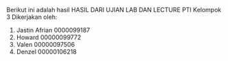 Berikut ini adalah hasil HASIL DARI UJIAN LAB DAN LECTURE PTI Kelompok 3
Dikerjakan oleh:
1. Jastin Afrian 0000099187
2. Howard 00000099772
3. Valen 00000097506
4. Denzel 00000106218

